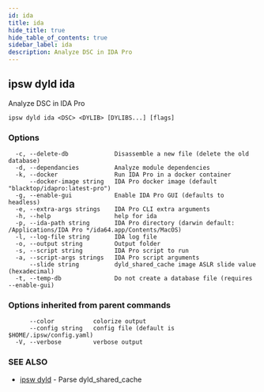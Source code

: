 ```yaml
---
id: ida
title: ida
hide_title: true
hide_table_of_contents: true
sidebar_label: ida
description: Analyze DSC in IDA Pro
---
```

## ipsw dyld ida

Analyze DSC in IDA Pro

```
ipsw dyld ida <DSC> <DYLIB> [DYLIBS...] [flags]
```

### Options

```
  -c, --delete-db             Disassemble a new file (delete the old database)
  -d, --dependancies          Analyze module dependencies
  -k, --docker                Run IDA Pro in a docker container
      --docker-image string   IDA Pro docker image (default "blacktop/idapro:latest-pro")
  -g, --enable-gui            Enable IDA Pro GUI (defaults to headless)
  -e, --extra-args strings    IDA Pro CLI extra arguments
  -h, --help                  help for ida
  -p, --ida-path string       IDA Pro directory (darwin default: /Applications/IDA Pro */ida64.app/Contents/MacOS)
  -l, --log-file string       IDA log file
  -o, --output string         Output folder
  -s, --script string         IDA Pro script to run
  -a, --script-args strings   IDA Pro script arguments
      --slide string          dyld_shared_cache image ASLR slide value (hexadecimal)
  -t, --temp-db               Do not create a database file (requires --enable-gui)
```

### Options inherited from parent commands

```
      --color           colorize output
      --config string   config file (default is $HOME/.ipsw/config.yaml)
  -V, --verbose         verbose output
```

### SEE ALSO

* [ipsw dyld](/docs/cli/ipsw/dyld)	 - Parse dyld_shared_cache

